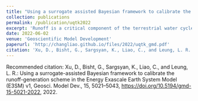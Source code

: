 ```yaml
---
title: "Using a surrogate assisted Bayesian framework to calibrate the runoff generation scheme in the Energy Exascale Earth System Model E3SM v1"
collection: publications
permalink: /publication/uqtk2022
excerpt: 'Runoff is a critical component of the terrestrial water cycle, and Earth system models (ESMs) are essential tools to study its spatiotemporal variability. Runoff schemes in ESMs typically include many parameters so that model calibration is necessary to improve the accuracy of simulated runoff. However, runoff calibration at a global scale is challenging because of the high computational cost and the lack of reliable observational datasets. In this study, we calibrated 11 runoff relevant parameters in the Energy Exascale Earth System Model (E3SM) Land Model (ELM) using a surrogate-assisted Bayesian framework. First, the polynomial chaos expansion machinery with Bayesian compressed sensing is used to construct computationally inexpensive surrogate models for ELM-simulated runoff at 0.5 × 0.5 for 1991–2010. The error metric between the ELM simulations and the benchmark data is selected to construct the surrogates, which facilitates efficient calibration and avoids the more conventional, but challenging, construction of high-dimensional surrogates for the ELM simulated runoff. Second, the Sobol index sensitivity analysis is performed using the surrogate models to identify the most sensitive parameters, and our results show that, in most regions, ELM-simulated runoff is strongly sensitive to 3 of the 11 uncertain parameters. Third, a Bayesian method is used to infer the optimal values of the most sensitive parameters using an observation based global runoff dataset as the benchmark. Our results show that model performance is significantly improved with the inferred parameter values. Although the parametric uncertainty of simulated runoff is reduced after the parameter inference, it remains comparable to the multimodel ensemble uncertainty represented by the global hydrological models in ISMIP2a. Additionally, the annual global runoff trend during the simulation period is not well constrained by the inferred parameter values, suggesting the importance of including parametric uncertainty in future runoff projections.'
date: 2022-06-02
venue: 'Geoscientific Model Development'
paperurl: 'http://changliao.github.io/files/2022/uqtk_gmd.pdf'
citation: 'Xu, D., Bisht, G., Sargsyan, K., Liao, C., and Leung, L. R.: Using a surrogate-assisted Bayesian framework to calibrate the runoff-generation scheme in the Energy Exascale Earth System Model (E3SM) v1, Geosci. Model Dev., 15, 5021–5043, https://doi.org/10.5194/gmd-15-5021-2022, 2022.'
---
```



Recommended citation: Xu, D., Bisht, G., Sargsyan, K., Liao, C., and Leung, L. R.: Using a surrogate-assisted Bayesian framework to calibrate the runoff-generation scheme in the Energy Exascale Earth System Model (E3SM) v1, Geosci. Model Dev., 15, 5021–5043, https://doi.org/10.5194/gmd-15-5021-2022, 2022.